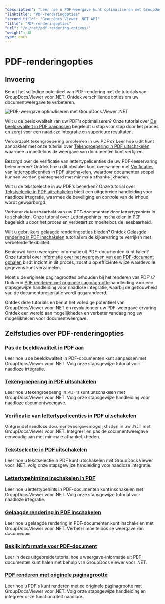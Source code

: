 ```yaml
---
"description": "Leer hoe u PDF-weergave kunt optimaliseren met GroupDocs.Viewer .NET-tutorials. Ontdek PDF-renderingopties zoals het aanpassen van de beeldkwaliteit en het uitschakelen van tekstselectie."
"linktitle": "PDF-renderingopties"
"second_title": "GroupDocs.Viewer .NET API"
"title": "PDF-renderingopties"
"url": "/nl/net/pdf-rendering-options/"
"weight": 38
type: docs
---
```

# PDF-renderingopties


## Invoering

Benut het volledige potentieel van PDF-rendering met de tutorials van GroupDocs.Viewer voor .NET. Ontdek verschillende opties om uw documentweergave te verbeteren.

![PDF-weergave optimaliseren met GroupDocs.Viewer .NET](/viewer/pdf-rendering-options/image.png)

Wilt u de beeldkwaliteit van uw PDF's optimaliseren? Onze tutorial over [De beeldkwaliteit in PDF aanpassen](./adjust-image-quality-pdf/) begeleidt u stap voor stap door het proces en zorgt voor een naadloze integratie en superieure resultaten.

Veroorzaakt tekengroepering problemen in uw PDF's? Leer hoe u dit kunt aanpakken met onze tutorial over [Tekengroepering in PDF uitschakelen](./disable-characters-grouping-pdf/), waarmee u moeiteloos de weergave van documenten kunt verfijnen.

Bezorgd over de verificatie van lettertypelicenties die uw PDF-leeservaring belemmeren? Ontdek hoe u dit obstakel kunt overwinnen met [Verificaties van lettertypelicenties in PDF uitschakelen](./disable-font-license-verifications-pdf/), waardoor documenten soepel kunnen worden geïntegreerd met minimale afhankelijkheden.

Wilt u de tekstselectie in uw PDF's beperken? Onze tutorial over [Tekstselectie in PDF uitschakelen](./disable-text-selection-pdf/) biedt een uitgebreide handleiding voor naadloze integratie, waarmee de beveiliging en controle van de inhoud wordt gewaarborgd.

Verbeter de leesbaarheid van uw PDF-documenten door lettertypehints in te schakelen. Onze tutorial over [Lettertypehints inschakelen in PDF](./enable-font-hinting-pdf/) begeleidt u door het proces en verbetert zo moeiteloos de leesbaarheid.

Wilt u gebruikers gelaagde renderingopties bieden? Ontdek [Gelaagde rendering in PDF inschakelen](./enable-layered-rendering-pdf/) tutorial om de kijkervaring te verrijken met verbeterde flexibiliteit.

Benieuwd hoe u weergave-informatie uit PDF-documenten kunt halen? Onze tutorial over [Informatie over het weergeven van een PDF-document ophalen](./get-view-info-pdf-document/) biedt inzicht in dit proces, zodat u op efficiënte wijze waardevolle gegevens kunt verzamelen.

Moet u de originele paginagroottes behouden bij het renderen van PDF's? Duik erin [PDF renderen met originele paginagrootte](./render-pdf-original-page-size/) handleiding voor een stapsgewijze handleiding voor naadloze integratie, waarbij de getrouwheid van de documentpresentatie wordt gegarandeerd.

Ontdek deze tutorials en benut het volledige potentieel van GroupDocs.Viewer voor .NET en revolutioneer uw PDF-weergave-ervaring. Ontdek een wereld aan mogelijkheden en verbeter vandaag nog uw mogelijkheden voor documentweergave.
## Zelfstudies over PDF-renderingopties
### [Pas de beeldkwaliteit in PDF aan](./adjust-image-quality-pdf/)
Leer hoe u de beeldkwaliteit in PDF-documenten kunt aanpassen met GroupDocs.Viewer voor .NET. Volg onze stapsgewijze tutorial voor naadloze integratie.
### [Tekengroepering in PDF uitschakelen](./disable-characters-grouping-pdf/)
Leer hoe u tekengroepering in PDF's kunt uitschakelen met GroupDocs.Viewer voor .NET. Volg onze stapsgewijze handleiding voor naadloze documentweergave.
### [Verificatie van lettertypelicenties in PDF uitschakelen](./disable-font-license-verifications-pdf/)
Ontgrendel naadloze documentweergavemogelijkheden in uw .NET met GroupDocs.Viewer voor .NET. Integreer en pas de documentweergave eenvoudig aan met minimale afhankelijkheden.
### [Tekstselectie in PDF uitschakelen](./disable-text-selection-pdf/)
Leer hoe u tekstselectie in PDF kunt uitschakelen met GroupDocs.Viewer voor .NET. Volg onze stapsgewijze handleiding voor naadloze integratie.
### [Lettertypehinting inschakelen in PDF](./enable-font-hinting-pdf/)
Leer hoe u lettertypehints in PDF-documenten kunt inschakelen met GroupDocs.Viewer voor .NET. Volg onze stapsgewijze tutorial voor naadloze integratie.
### [Gelaagde rendering in PDF inschakelen](./enable-layered-rendering-pdf/)
Leer hoe u gelaagde rendering in PDF-documenten kunt inschakelen met GroupDocs.Viewer voor .NET. Verbeter moeiteloos de weergave van documenten.
### [Bekijk informatie voor PDF-document](./get-view-info-pdf-document/)
Leer in deze uitgebreide tutorial hoe u weergave-informatie uit PDF-documenten kunt halen met behulp van GroupDocs.Viewer voor .NET.
### [PDF renderen met originele paginagrootte](./render-pdf-original-page-size/)
Leer hoe u PDF's kunt renderen met de originele paginagrootte met GroupDocs.Viewer voor .NET. Volg onze stapsgewijze handleiding en integreer deze functionaliteit naadloos.